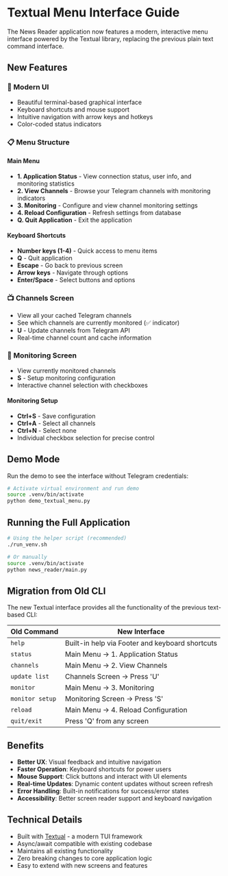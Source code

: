 # Textual Menu Interface Guide

The News Reader application now features a modern, interactive menu interface powered by the Textual library, replacing the previous plain text command interface.

## New Features

### 🎨 Modern UI
- Beautiful terminal-based graphical interface
- Keyboard shortcuts and mouse support
- Intuitive navigation with arrow keys and hotkeys
- Color-coded status indicators

### 📋 Menu Structure

#### Main Menu
- **1. Application Status** - View connection status, user info, and monitoring statistics
- **2. View Channels** - Browse your Telegram channels with monitoring indicators
- **3. Monitoring** - Configure and view channel monitoring settings
- **4. Reload Configuration** - Refresh settings from database
- **Q. Quit Application** - Exit the application

#### Keyboard Shortcuts
- **Number keys (1-4)** - Quick access to menu items
- **Q** - Quit application
- **Escape** - Go back to previous screen
- **Arrow keys** - Navigate through options
- **Enter/Space** - Select buttons and options

### 📺 Channels Screen
- View all your cached Telegram channels
- See which channels are currently monitored (✅ indicator)
- **U** - Update channels from Telegram API
- Real-time channel count and cache information

### 📡 Monitoring Screen
- View currently monitored channels
- **S** - Setup monitoring configuration
- Interactive channel selection with checkboxes

#### Monitoring Setup
- **Ctrl+S** - Save configuration
- **Ctrl+A** - Select all channels
- **Ctrl+N** - Select none
- Individual checkbox selection for precise control

## Demo Mode

Run the demo to see the interface without Telegram credentials:

```bash
# Activate virtual environment and run demo
source .venv/bin/activate
python demo_textual_menu.py
```

## Running the Full Application

```bash
# Using the helper script (recommended)
./run_venv.sh

# Or manually
source .venv/bin/activate
python news_reader/main.py
```

## Migration from Old CLI

The new Textual interface provides all the functionality of the previous text-based CLI:

| Old Command | New Interface |
|-------------|---------------|
| `help` | Built-in help via Footer and keyboard shortcuts |
| `status` | Main Menu → 1. Application Status |
| `channels` | Main Menu → 2. View Channels |
| `update list` | Channels Screen → Press 'U' |
| `monitor` | Main Menu → 3. Monitoring |
| `monitor setup` | Monitoring Screen → Press 'S' |
| `reload` | Main Menu → 4. Reload Configuration |
| `quit/exit` | Press 'Q' from any screen |

## Benefits

- **Better UX**: Visual feedback and intuitive navigation
- **Faster Operation**: Keyboard shortcuts for power users
- **Mouse Support**: Click buttons and interact with UI elements
- **Real-time Updates**: Dynamic content updates without screen refresh
- **Error Handling**: Built-in notifications for success/error states
- **Accessibility**: Better screen reader support and keyboard navigation

## Technical Details

- Built with [Textual](https://textual.textualize.io/) - a modern TUI framework
- Async/await compatible with existing codebase
- Maintains all existing functionality
- Zero breaking changes to core application logic
- Easy to extend with new screens and features
